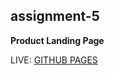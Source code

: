 ## assignment-5

**Product Landing Page**

LIVE: [GITHUB PAGES](https://kanhalelor.github.io/assignment-5/)
